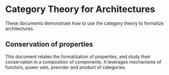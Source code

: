 # Category Theory for Architectures
These documents demonstrate how to use the category theory to formalize architectures.

## Conservation of properties
This document relates the formalization of properties, and study their conservation in a composition of components. It leverages mechanisms of functors, power sets, preorder and product of categories.
